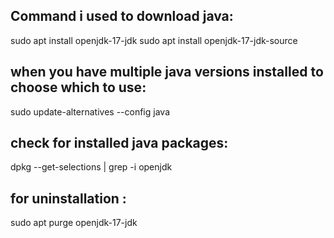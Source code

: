 ## Command i used to download java:
sudo apt install openjdk-17-jdk
sudo apt install openjdk-17-jdk-source

## when you have multiple java versions installed to choose which to use:
sudo update-alternatives --config java

## check for installed java packages:
dpkg --get-selections | grep -i openjdk

## for uninstallation : 
sudo apt purge openjdk-17-jdk

